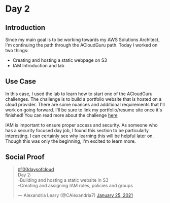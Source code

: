 <!-- This template removes the micro tutorial for a quicker post and removes images for a full template check out the 000-DAY-ARTICLE-LONG-TEMPLATE.MD-->
# Day 2

## Introduction

Since my main goal is to be working towards my AWS Solutions Architect, I'm continuing the path through the ACloudGuru path. 
Today I worked on two things:
- Creating and hosting a static webpage on S3
- IAM Introduction and lab

## Use Case

In this case, I used the lab to learn how to start one of the ACloudGuru challenges. The challenge is to build a portfolio website that is hosted on a cloud provider. There are some nuances and additional requirements that I'll work on going forward. I'll be sure to link my portfolio/resume site once it's finished! You can read more about the challenge [here](https://cloudresumechallenge.dev/?opt_id=oeu1610990021029r0.8366634724772672)

IAM is important to ensure proper access and security. As someone who has a security focused day job, I found this section to be particularly interesting. I can certainly see why learning this will be helpful later on. Though this was only the beginning, I'm excited to learn more.

## Social Proof

<blockquote class="twitter-tweet"><p lang="en" dir="ltr"><a href="https://twitter.com/hashtag/100daysofcloud?src=hash&amp;ref_src=twsrc%5Etfw">#100daysofcloud</a> <br>Day 2: <br>-Building and hosting a static website in S3<br>-Creating and assigning IAM roles, policies and groups</p>&mdash; Alexandria Leary (@CAlexandria7) <a href="https://twitter.com/CAlexandria7/status/1353903714411532290?ref_src=twsrc%5Etfw">January 25, 2021</a></blockquote> 
